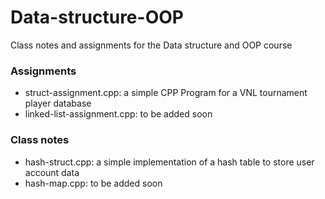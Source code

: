 # Data-structure-OOP
Class notes and assignments for the Data structure and OOP course

### Assignments
- struct-assignment.cpp: a simple CPP Program for a VNL tournament player database
- linked-list-assignment.cpp: to be added soon

### Class notes
- hash-struct.cpp: a simple implementation of a hash table to store user account data
- hash-map.cpp: to be added soon
